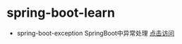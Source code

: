 # spring-boot-learn
- spring-boot-exception SpringBoot中异常处理 [点击访问](http://www.ohbee.cn/archives/388)